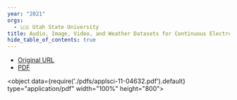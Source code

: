 ```yaml
---
year: "2021"
orgs:
  - 🇺🇸 Utah State University
title: Audio, Image, Video, and Weather Datasets for Continuous Electronic Beehive Monitoring
hide_table_of_contents: true
---
```

- [Original URL](https://www.mdpi.com/2076-3417/11/10/4632) 
- [PDF](pdfs/applsci-11-04632.pdf)

<object data={require('./pdfs/applsci-11-04632.pdf').default} type="application/pdf" width="100%" height="800"></object>

